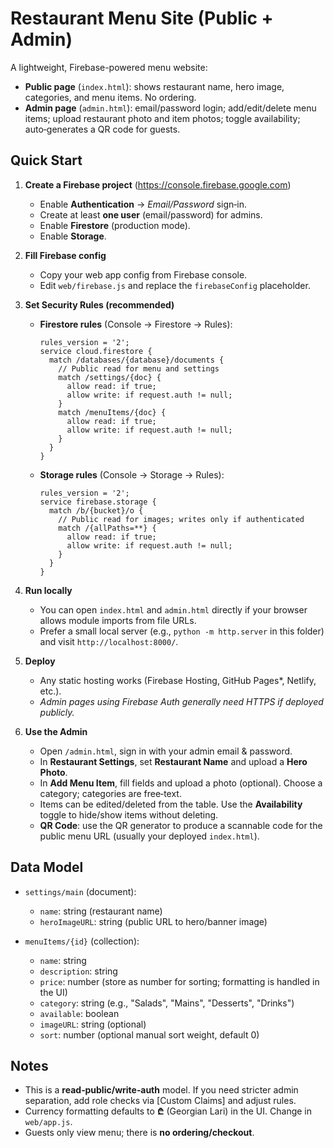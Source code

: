 
# Restaurant Menu Site (Public + Admin)

A lightweight, Firebase-powered menu website:
- **Public page** (`index.html`): shows restaurant name, hero image, categories, and menu items. No ordering.
- **Admin page** (`admin.html`): email/password login; add/edit/delete menu items; upload restaurant photo and item photos; toggle availability; auto‑generates a QR code for guests.

## Quick Start

1. **Create a Firebase project** (https://console.firebase.google.com)
   - Enable **Authentication** → *Email/Password* sign‑in.
   - Create at least **one user** (email/password) for admins.
   - Enable **Firestore** (production mode).
   - Enable **Storage**.

2. **Fill Firebase config**
   - Copy your web app config from Firebase console.
   - Edit `web/firebase.js` and replace the `firebaseConfig` placeholder.

3. **Set Security Rules (recommended)**
   - **Firestore rules** (Console → Firestore → Rules):
     ```
     rules_version = '2';
     service cloud.firestore {
       match /databases/{database}/documents {
         // Public read for menu and settings
         match /settings/{doc} {
           allow read: if true;
           allow write: if request.auth != null;
         }
         match /menuItems/{doc} {
           allow read: if true;
           allow write: if request.auth != null;
         }
       }
     }
     ```
   - **Storage rules** (Console → Storage → Rules):
     ```
     rules_version = '2';
     service firebase.storage {
       match /b/{bucket}/o {
         // Public read for images; writes only if authenticated
         match /{allPaths=**} {
           allow read: if true;
           allow write: if request.auth != null;
         }
       }
     }
     ```

4. **Run locally**
   - You can open `index.html` and `admin.html` directly if your browser allows module imports from file URLs.
   - Prefer a small local server (e.g., `python -m http.server` in this folder) and visit `http://localhost:8000/`.

5. **Deploy**
   - Any static hosting works (Firebase Hosting, GitHub Pages*, Netlify, etc.).
   - *Admin pages using Firebase Auth generally need HTTPS if deployed publicly.*

6. **Use the Admin**
   - Open `/admin.html`, sign in with your admin email & password.
   - In **Restaurant Settings**, set **Restaurant Name** and upload a **Hero Photo**.
   - In **Add Menu Item**, fill fields and upload a photo (optional). Choose a category; categories are free‑text.
   - Items can be edited/deleted from the table. Use the **Availability** toggle to hide/show items without deleting.
   - **QR Code**: use the QR generator to produce a scannable code for the public menu URL (usually your deployed `index.html`).

## Data Model

- `settings/main` (document):
  - `name`: string (restaurant name)
  - `heroImageURL`: string (public URL to hero/banner image)

- `menuItems/{id}` (collection):
  - `name`: string
  - `description`: string
  - `price`: number (store as number for sorting; formatting is handled in the UI)
  - `category`: string (e.g., "Salads", "Mains", "Desserts", "Drinks")
  - `available`: boolean
  - `imageURL`: string (optional)
  - `sort`: number (optional manual sort weight, default 0)

## Notes

- This is a **read‑public/write‑auth** model. If you need stricter admin separation, add role checks via [Custom Claims] and adjust rules.
- Currency formatting defaults to **₾** (Georgian Lari) in the UI. Change in `web/app.js`.
- Guests only view menu; there is **no ordering/checkout**.
